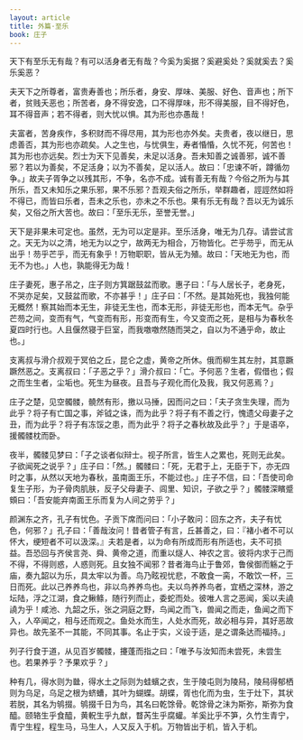 ```yaml
---
layout: article
title: 外篇·至乐
book: 庄子
---
```


天下有至乐无有哉？有可以活身者无有哉？今奚为奚据？奚避奚处？奚就奚去？奚乐奚恶？

夫天下之所尊者，富贵寿善也；所乐者，身安、厚味、美服、好色、音声也；所下者，贫贱夭恶也；所苦者，身不得安逸，口不得厚味，形不得美服，目不得好色，耳不得音声；若不得者，则大忧以惧。其为形也亦愚哉！

夫富者，苦身疾作，多积财而不得尽用，其为形也亦外矣。夫贵者，夜以继日，思虑善否，其为形也亦疏矣。人之生也，与忧俱生，寿者惛惛，久忧不死，何苦也！其为形也亦远矣。烈士为天下见善矣，未足以活身。吾未知善之诚善邪，诚不善邪？若以为善矣，不足活身；以为不善矣，足以活人。故曰：「忠谏不听，蹲循勿争。」故夫子胥争之以残其形，不争，名亦不成。诚有善无有哉？今俗之所为与其所乐，吾又未知乐之果乐邪，果不乐邪？吾观夫俗之所乐，举群趣者，誙誙然如将不得已，而皆曰乐者，吾未之乐也，亦未之不乐也。果有乐无有哉？吾以无为诚乐矣，又俗之所大苦也。故曰：「至乐无乐，至誉无誉。」

天下是非果未可定也。虽然，无为可以定是非。至乐活身，唯无为几存。请尝试言之。天无为以之清，地无为以之宁，故两无为相合，万物皆化。芒乎芴乎，而无从出乎！芴乎芒乎，而无有象乎！万物职职，皆从无为殖。故曰：「天地无为也，而无不为也。」人也，孰能得无为哉！

庄子妻死，惠子吊之，庄子则方箕踞鼓盆而歌。惠子曰：「与人居长子，老身死，不哭亦足矣，又鼓盆而歌，不亦甚乎！」庄子曰：「不然。是其始死也，我独何能无概然！察其始而本无生，非徒无生也，而本无形，非徒无形也，而本无气。杂乎芒芴之间，变而有气，气变而有形，形变而有生，今又变而之死，是相与为春秋冬夏四时行也。人且偃然寝于巨室，而我噭噭然随而哭之，自以为不通乎命，故止也。」

支离叔与滑介叔观于冥伯之丘，昆仑之虚，黄帝之所休。俄而柳生其左肘，其意蹶蹶然恶之。支离叔曰：「子恶之乎？」滑介叔曰：「亡。予何恶？生者，假借也；假之而生生者，尘垢也。死生为昼夜。且吾与子观化而化及我，我又何恶焉？」

庄子之楚，见空髑髅，髐然有形，撽以马捶，因而问之曰：「夫子贪生失理，而为此乎？将子有亡国之事，斧钺之诛，而为此乎？将子有不善之行，愧遗父母妻子之丑，而为此乎？将子有冻馁之患，而为此乎？将子之春秋故及此乎？」于是语卒，援髑髅枕而卧。

夜半，髑髅见梦曰：「子之谈者似辩士。视子所言，皆生人之累也，死则无此矣。子欲闻死之说乎？」庄子曰：「然。」髑髅曰：「死，无君于上，无臣于下，亦无四时之事，从然以天地为春秋，虽南面王乐，不能过也。」庄子不信，曰：「吾使司命复生子形，为子骨肉肌肤，反子父母妻子、闾里、知识，子欲之乎？」髑髅深矉蹙頞曰：「吾安能弃南面王乐而复为人间之劳乎？」

颜渊东之齐，孔子有忧色。子贡下席而问曰：「小子敢问：回东之齐，夫子有忧色，何邪？」孔子曰：「善哉汝问！昔者管子有言，丘甚善之，曰：『褚小者不可以怀大，绠短者不可以汲深。』夫若是者，以为命有所成而形有所适也，夫不可损益。吾恐回与齐侯言尧、舜、黄帝之道，而重以燧人、神农之言。彼将内求于己而不得，不得则惑，人惑则死。且女独不闻邪？昔者海鸟止于鲁郊，鲁侯御而觞之于庙，奏九韶以为乐，具太牢以为善。鸟乃眩视忧悲，不敢食一脔，不敢饮一杯，三日而死。此以己养养鸟也，非以鸟养养鸟也。夫以鸟养养鸟者，宜栖之深林，游之坛陆，浮之江湖，食之鳅鲦，随行列而止，委蛇而处。彼唯人言之恶闻，奚以夫譊譊为乎！咸池、九韶之乐，张之洞庭之野，鸟闻之而飞，兽闻之而走，鱼闻之而下入，人卒闻之，相与还而观之。鱼处水而生，人处水而死，故必相与异，其好恶故异也。故先圣不一其能，不同其事。名止于实，义设于适，是之谓条达而福持。」

列子行食于道，从见百岁髑髅，攓蓬而指之曰：「唯予与汝知而未尝死，未尝生也。若果养乎？予果欢乎？」

种有几，得水则为㡭，得水土之际则为蛙蠙之衣，生于陵屯则为陵舄，陵舄得郁栖则为乌足，乌足之根为蛴螬，其叶为蝴蝶。胡蝶，胥也化而为虫，生于灶下，其状若脱，其名为鸲掇。鸲掇千日为鸟，其名曰乾馀骨。乾馀骨之沬为斯弥，斯弥为食醯。颐辂生乎食醯，黄軦生乎九猷，瞀芮生乎腐蠸。羊奚比乎不笋，久竹生青宁，青宁生程，程生马，马生人，人又反入于机。万物皆出于机，皆入于机。

